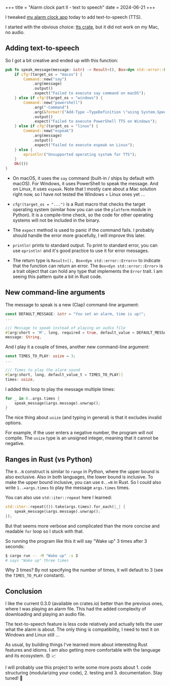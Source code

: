 +++
title = "Alarm clock part II - text to speech"
date = 2024-06-21
+++

I tweaked [my alarm clock app](/play-alarm-from-command-line) today to add text-to-speech (TTS).

I started with the obvious choice: [tts crate](https://crates.io/crates/tts), but it did not work on my Mac, no audio.

## Adding text-to-speech

So I got a bit creative and ended up with this function:

```rust
pub fn speak_message(message: &str) -> Result<(), Box<dyn std::error::Error>> {
    if cfg!(target_os = "macos") {
        Command::new("say")
            .arg(message)
            .output()
            .expect("Failed to execute say command on macOS");
    } else if cfg!(target_os = "windows") {
        Command::new("powershell")
            .arg("-Command")
            .arg(&format!("Add-Type –TypeDefinition \"using System.Speech; var synth = new Speech.Synthesis.SpeechSynthesizer(); synth.Speak('{}');\"", message))
            .output()
            .expect("Failed to execute PowerShell TTS on Windows");
    } else if cfg!(target_os = "linux") {
        Command::new("espeak")
            .arg(message)
            .output()
            .expect("Failed to execute espeak on Linux");
    } else {
        eprintln!("Unsupported operating system for TTS");
    }
    Ok(())
}
```

- On macOS, it uses the `say` command (built-in / ships by default with macOS). For Windows, it uses PowerShell to speak the message. And on Linux, it uses `espeak`. Note that I mostly care about a Mac solution right now, so I have not tested the Windows + Linux ones yet ...

- `cfg!(target_os = "...")` is a Rust macro that checks the target operating system (similar how you can use the `platform` module in Python). It is a compile-time check, so the code for other operating systems will not be included in the binary.

- The `expect` method is used to panic if the command fails. I probably should handle the error more gracefully, I will improve this later.

- `println!` prints to standard output. To print to standard error, you can use `eprintln!` and it's good practice to use it for error messages.

- The return type is `Result<(), Box<dyn std::error::Error>>` to indicate that the function can return an error. The `Box<dyn std::error::Error>` is a trait object that can hold any type that implements the `Error` trait. I am seeing this pattern quite a bit in Rust code.

## New command-line arguments

The message to speak is a new (Clap) command-line argument:

```rust
const DEFAULT_MESSAGE: &str = "You set an alarm, time is up!";
...

/// Message to speak instead of playing an audio file
#[arg(short = 'M', long, required = true, default_value = DEFAULT_MESSAGE)]
message: String,
```

And I play it a couple of times, another new command-line argument:

```rust
const TIMES_TO_PLAY: usize = 3;
...

/// Times to play the alarm sound
#[arg(short, long, default_value_t = TIMES_TO_PLAY)]
times: usize,
```

I added this loop to play the message multiple times:

```rust
for _ in 0..args.times {
    speak_message(&args.message).unwrap();
}
```

The nice thing about `usize` (and typing in general) is that it excludes invalid options.

For example, if the user enters a negative number, the program will not compile. The `usize` type is an unsigned integer, meaning that it cannot be negative.

## Ranges in Rust (vs Python)

The `0..N` construct is similar to `range` in Python, where the upper bound is also exclusive. Also in both languages, the lower bound is inclusive. To make the upper bound inclusive, you can use `0..=N` in Rust. So I could also write `1..=args.times` to play the message `args.times` times.

You can also use `std::iter::repeat` here I learned:

```rust
std::iter::repeat(()).take(args.times).for_each(|_| {
    speak_message(&args.message).unwrap();
});
```

But that seems more verbose and complicated than the more concise and readable `for` loop so I stuck with that.

So running the program like this it will say "Wake up" 3 times after 3 seconds:

```bash
$ cargo run -- -M "Wake up" -s 3
# says "Wake up" three times
```

Why 3 times? By not specifying the number of times, it will default to 3 (see the `TIMES_TO_PLAY` constant).

## Conclusion

I like the current 0.3.0 (available on crates.io) better than the previous ones, where I was playing an alarm file. This had the added complexity of downloading and playing an audio file.

The text-to-speech feature is less code relatively and actually tells the user what the alarm is about. The only thing is compatibility, I need to test it on Windows and Linux still ...

As usual, by building things I've learned more about interesting Rust features and idioms. I am also getting more comfortable with the language and its ecosystem. 😍 📈

I will probably use this project to write some more posts about 1. code structuring (modularizing your code), 2. testing and 3. documentation. Stay tuned! 🚀
